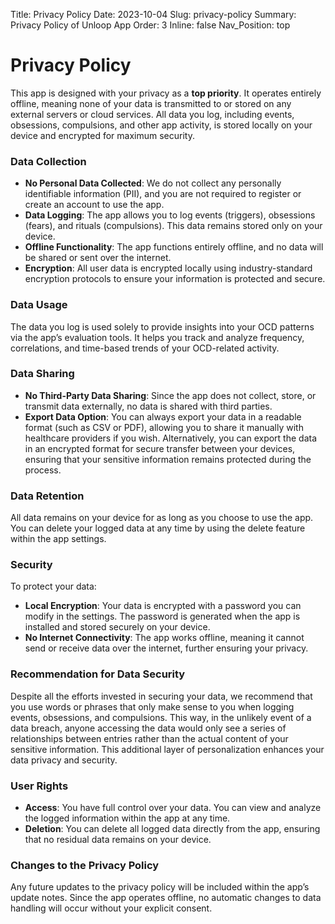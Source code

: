 Title: Privacy Policy
Date: 2023-10-04
Slug: privacy-policy
Summary: Privacy Policy of Unloop App
Order: 3
Inline: false
Nav_Position: top

# **Privacy Policy**

This app is designed with your privacy as a **top priority**. It operates entirely offline, meaning none of your data is transmitted to or stored on any external servers or cloud services. All data you log, including events, obsessions, compulsions, and other app activity, is stored locally on your device and encrypted for maximum security.

### **Data Collection**

- **No Personal Data Collected**: We do not collect any personally identifiable information (PII), and you are not required to register or create an account to use the app.
- **Data Logging**: The app allows you to log events (triggers), obsessions (fears), and rituals (compulsions). This data remains stored only on your device.
- **Offline Functionality**: The app functions entirely offline, and no data will be shared or sent over the internet.
- **Encryption**: All user data is encrypted locally using industry-standard encryption protocols to ensure your information is protected and secure.

### **Data Usage**

The data you log is used solely to provide insights into your OCD patterns via the app’s evaluation tools. It helps you track and analyze frequency, correlations, and time-based trends of your OCD-related activity.

### **Data Sharing**

- **No Third-Party Data Sharing**: Since the app does not collect, store, or transmit data externally, no data is shared with third parties.
- **Export Data Option**: You can always export your data in a readable format (such as CSV or PDF), allowing you to share it manually with healthcare providers if you wish. Alternatively, you can export the data in an encrypted format for secure transfer between your devices, ensuring that your sensitive information remains protected during the process.

### **Data Retention**

All data remains on your device for as long as you choose to use the app. You can delete your logged data at any time by using the delete feature within the app settings.

### **Security**

To protect your data:

- **Local Encryption**: Your data is encrypted with a password you can modify in the settings. The password is generated when the app is installed and stored securely on your device.
- **No Internet Connectivity**: The app works offline, meaning it cannot send or receive data over the internet, further ensuring your privacy.

### **Recommendation for Data Security**

Despite all the efforts invested in securing your data, we recommend that you use words or phrases that only make sense to you when logging events, obsessions, and compulsions. This way, in the unlikely event of a data breach, anyone accessing the data would only see a series of relationships between entries rather than the actual content of your sensitive information. This additional layer of personalization enhances your data privacy and security.

### **User Rights**

- **Access**: You have full control over your data. You can view and analyze the logged information within the app at any time.
- **Deletion**: You can delete all logged data directly from the app, ensuring that no residual data remains on your device.

### **Changes to the Privacy Policy**

Any future updates to the privacy policy will be included within the app’s update notes. Since the app operates offline, no automatic changes to data handling will occur without your explicit consent.